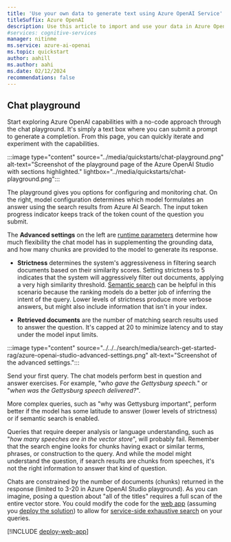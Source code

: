 ```yaml
---
title: 'Use your own data to generate text using Azure OpenAI Service'
titleSuffix: Azure OpenAI
description: Use this article to import and use your data in Azure OpenAI.
#services: cognitive-services
manager: nitinme
ms.service: azure-ai-openai
ms.topic: quickstart
author: aahill
ms.author: aahi
ms.date: 02/12/2024
recommendations: false
---
```


## Chat playground

Start exploring Azure OpenAI capabilities with a no-code approach through the chat playground. It's simply a text box where you can submit a prompt to generate a completion. From this page, you can quickly iterate and experiment with the capabilities. 

:::image type="content" source="../media/quickstarts/chat-playground.png" alt-text="Screenshot of the playground page of the Azure OpenAI Studio with sections highlighted." lightbox="../media/quickstarts/chat-playground.png":::


The playground gives you options for configuring and monitoring chat. On the right, model configuration determines which model formulates an answer using the search results from Azure AI Search. The input token progress indicator keeps track of the token count of the question you submit.

The **Advanced settings** on the left are [runtime parameters](../concepts/use-your-data.md#runtime-parameters) determine how much flexibility the chat model has in supplementing the grounding data, and how many chunks are provided to the model to generate its response. 

- **Strictness** determines the system's aggressiveness in filtering search documents based on their similarity scores. Setting strictness to 5 indicates that the system will aggressively filter out documents, applying a very high similarity threshold. [Semantic search](../concepts/use-your-data.md#search-types) can be helpful in this scenario because the ranking models do a better job of inferring the intent of the query. Lower levels of strictness produce more verbose answers, but might also include information that isn't in your index.

- **Retrieved documents** are the number of matching search results used to answer the question. It's capped at 20 to minimize latency and to stay under the model input limits.

:::image type="content" source="../../../search/media/search-get-started-rag/azure-openai-studio-advanced-settings.png" alt-text="Screenshot of the advanced settings.":::

Send your first query. The chat models perform best in question and answer exercises. For example, "*who gave the Gettysburg speech.*" or "*when was the Gettysburg speech delivered?*".

More complex queries, such as "why was Gettysburg important", perform better if the model has some latitude to answer (lower levels of strictness) or if semantic search is enabled.

Queries that require deeper analysis or language understanding, such as "*how many speeches are in the vector store*", will probably fail. Remember that the search engine looks for chunks having exact or similar terms, phrases, or construction to the query. And while the model might understand the question, if search results are chunks from speeches, it's not the right information to answer that kind of question.

Chats are constrained by the number of documents (chunks) returned in the response (limited to 3-20 in Azure OpenAI Studio playground). As you can imagine, posing a question about "all of the titles" requires a full scan of the entire vector store. You could modify the code for the [web app](#deploy-your-model) (assuming you [deploy the solution](#deploy-your-model)) to allow for [service-side exhaustive search](/azure/search/vector-search-how-to-create-index#add-a-vector-search-configuration) on your queries.

<!--You can experiment with the configuration settings such as temperature and pre-response text to improve the performance of your task. You can read more about each parameter in the [REST API](../reference.md).-->

[!INCLUDE [deploy-web-app](deploy-web-app.md)]

